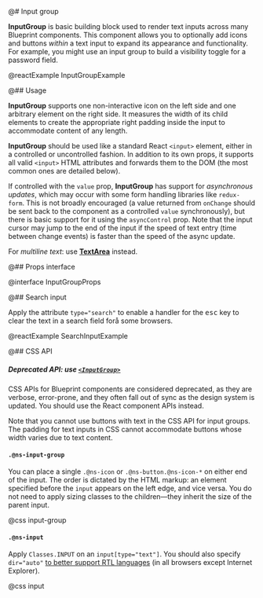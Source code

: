 @# Input group

**InputGroup** is basic building block used to render text inputs across many Blueprint components.
This component allows you to optionally add icons and buttons _within_ a text input to expand its appearance and
functionality. For example, you might use an input group to build a visibility toggle for a password field.

@reactExample InputGroupExample

@## Usage

**InputGroup** supports one non-interactive icon on the left side and one arbitrary element on the right side.
It measures the width of its child elements to create the appropriate right padding inside the input to accommodate
content of any length.

**InputGroup** should be used like a standard React `<input>` element, either in a controlled or uncontrolled fashion.
In addition to its own props, it supports all valid `<input>` HTML attributes and forwards them to the DOM
(the most common ones are detailed below).

If controlled with the `value` prop, **InputGroup** has support for _asynchronous updates_, which may occur with some
form handling libraries like `redux-form`. This is not broadly encouraged (a value returned from `onChange` should be
sent back to the component as a controlled `value` synchronously), but there is basic support for it using the
`asyncControl` prop. Note that the input cursor may jump to the end of the input if the speed of text entry
(time between change events) is faster than the speed of the async update.

For _multiline text_: use [**TextArea**](#core/components/text-area) instead.

@## Props interface

@interface InputGroupProps

@## Search input

Apply the attribute `type="search"` to enable a handler for the <kbd>esc</kbd> key to clear the text in a search field forå some browsers.

@reactExample SearchInputExample

@## CSS API

<div class="@ns-callout @ns-intent-warning @ns-icon-warning-sign @ns-callout-has-body-content">
    <h5 class="@ns-heading">

Deprecated API: use [`<InputGroup>`](#core/components/input-group)

</h5>

CSS APIs for Blueprint components are considered deprecated, as they are verbose, error-prone, and they
often fall out of sync as the design system is updated. You should use the React component APIs instead.

Note that you cannot use buttons with text in the CSS API for input groups. The padding for text inputs
in CSS cannot accommodate buttons whose width varies due to text content.

</div>

#### `.@ns-input-group`

You can place a single `.@ns-icon` or `.@ns-button.@ns-icon-*` on either end of the input. The order is
dictated by the HTML markup: an element specified before the `input` appears on the left edge, and
vice versa. You do not need to apply sizing classes to the children&mdash;they inherit the size of
the parent input.

@css input-group

#### `.@ns-input`

Apply `Classes.INPUT` on an `input[type="text"]`. You should also specify `dir="auto"`
[to better support RTL languages](http://www.w3.org/International/questions/qa-html-dir#dirauto)
(in all browsers except Internet Explorer).

@css input
